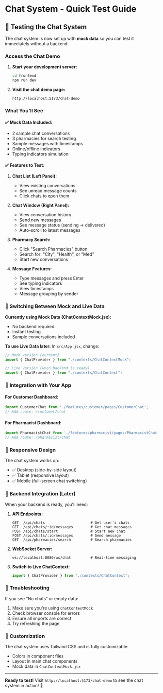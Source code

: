 # Chat System - Quick Test Guide

## 🚀 Testing the Chat System

The chat system is now set up with **mock data** so you can test it immediately without a backend.

### Access the Chat Demo

1. **Start your development server:**
   ```bash
   cd frontend
   npm run dev
   ```

2. **Visit the chat demo page:**
   ```
   http://localhost:5173/chat-demo
   ```

### What You'll See

#### ✅ **Mock Data Included:**
- 2 sample chat conversations
- 3 pharmacies for search testing
- Sample messages with timestamps
- Online/offline indicators
- Typing indicators simulation

#### ✅ **Features to Test:**

1. **Chat List (Left Panel):**
   - View existing conversations
   - See unread message counts
   - Click chats to open them

2. **Chat Window (Right Panel):**
   - View conversation history
   - Send new messages
   - See message status (sending → delivered)
   - Auto-scroll to latest messages

3. **Pharmacy Search:**
   - Click "Search Pharmacies" button
   - Search for: "City", "Health", or "Med"
   - Start new conversations

4. **Message Features:**
   - Type messages and press Enter
   - See typing indicators
   - View timestamps
   - Message grouping by sender

### 🔧 **Switching Between Mock and Live Data**

**Currently using Mock Data (ChatContextMock.jsx):**
- No backend required
- Instant testing
- Sample conversations included

**To use Live Data later:**
In `src/App.jsx`, change:
```javascript
// Mock version (current)
import { ChatProvider } from "./contexts/ChatContextMock";

// Live version (when backend is ready)
import { ChatProvider } from "./contexts/ChatContext";
```

### 🎯 **Integration with Your App**

#### For Customer Dashboard:
```javascript
import CustomerChat from './features/customer/pages/CustomerChat';
// Add route: /customer/chat
```

#### For Pharmacist Dashboard:
```javascript
import PharmacistChat from './features/pharmacist/pages/PharmacistChat';
// Add route: /pharmacist/chat
```

### 📱 **Responsive Design**

The chat system works on:
- ✅ Desktop (side-by-side layout)
- ✅ Tablet (responsive layout)
- ✅ Mobile (full-screen chat switching)

### 🔄 **Backend Integration (Later)**

When your backend is ready, you'll need:

1. **API Endpoints:**
   ```
   GET  /api/chats                     # Get user's chats
   GET  /api/chats/:id/messages        # Get chat messages
   POST /api/chats/start               # Start new chat
   POST /api/chats/:id/messages        # Send message
   GET  /api/pharmacies/search         # Search pharmacies
   ```

2. **WebSocket Server:**
   ```
   ws://localhost:8080/ws/chat         # Real-time messaging
   ```

3. **Switch to Live ChatContext:**
   ```javascript
   import { ChatProvider } from "./contexts/ChatContext";
   ```

### 🐛 **Troubleshooting**

If you see "No chats" or empty data:
1. Make sure you're using `ChatContextMock`
2. Check browser console for errors
3. Ensure all imports are correct
4. Try refreshing the page

### 🎨 **Customization**

The chat system uses Tailwind CSS and is fully customizable:
- Colors in component files
- Layout in main chat components
- Mock data in `ChatContextMock.jsx`

---

**Ready to test!** Visit `http://localhost:5173/chat-demo` to see the chat system in action! 🚀